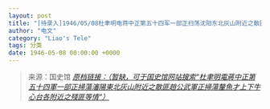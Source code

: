 ```yaml
---
layout: post
title: "[待录入]1946/05/08杜聿明电蒋中正第五十四军一部正扫荡沈阳东北灰山附近之散匪赵公武军正扫荡厘鱼才上下牛心台各附近之残匪等情"
author: "电文"
category: "Liao's Tele"
tags: 分类
date: 1946-05-08 00:00:00 +0000
---
```

> 来源：国史馆 [*原档链接：（暂缺，可于国史馆网站搜索“杜聿明電蔣中正第五十四軍一部正掃蕩瀋陽東北灰山附近之散匪趙公武軍正掃蕩釐魚才上下牛心台各附近之殘匪等情“）*]()
